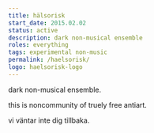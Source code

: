 ```yaml
---
title: hälsorisk
start_date: 2015.02.02
status: active
description: dark non-musical ensemble
roles: everything
tags: experimental non-music
permalink: /haelsorisk/
logo: haelsorisk-logo
---
```


dark non-musical ensemble.

this is <span class="faint">non</span>community
of truely free <span class="faint">anti</span>art.

vi väntar inte dig tillbaka.
